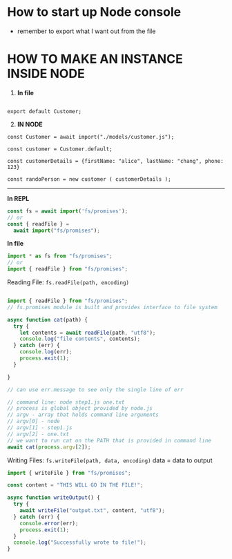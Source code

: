 # How to start up Node console 
- remember to export what I want out from the file 

# HOW TO MAKE AN INSTANCE INSIDE NODE 

1. **In file**
```shell

export default Customer;
```

2. **IN NODE** 
```node 
const Customer = await import("./models/customer.js");

const customer = Customer.default;

const customerDetails = {firstName: "alice", lastName: "chang", phone: 123}

const randoPerson = new customer ( customerDetails );  
```






--- 
**In REPL**
```javascript
const fs = await import('fs/promises');
// or
const { readFile } =
  await import("fs/promises");
```

**In file**
```javascript
import * as fs from "fs/promises";
// or
import { readFile } from "fs/promises";
```

Reading File: `fs.readFile(path, encoding)`

```javascript

import { readFile } from "fs/promises";
// fs.promises module is built and provides interface to file system

async function cat(path) {
  try {
    let contents = await readFile(path, "utf8");
    console.log("file contents", contents);
  } catch (err) {
    console.log(err);
    process.exit(1);
  }

}

// can use err.message to see only the single line of err

// command line: node step1.js one.txt
// process is global object provided by node.js
// argv - array that holds command line arguments
// argv[0] - node
// argv[1] - step1.js
// argv[2] - one.txt
// we want to run cat on the PATH that is provided in command line
await cat(process.argv[2]);
```

Writing Files: `fs.writeFile(path, data, encoding)`
data = data to output

```javascript
import { writeFile } from "fs/promises";

const content = "THIS WILL GO IN THE FILE!";

async function writeOutput() {
  try {
    await writeFile("output.txt", content, "utf8");
  } catch (err) {
    console.error(err);
    process.exit(1);
  }
  console.log("Successfully wrote to file!");
}
```
